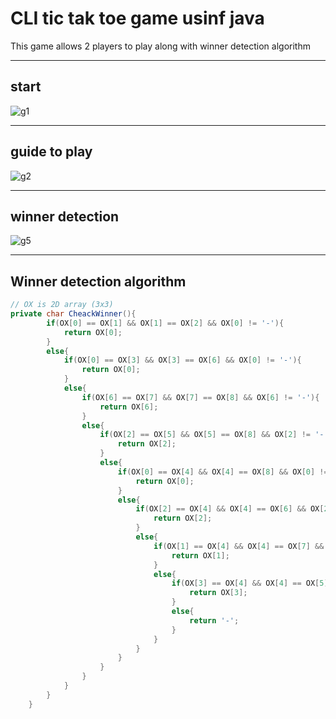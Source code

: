 # **CLI tic tak toe game usinf java**
This game allows 2 players to play along with winner detection algorithm

***
## **start**
![g1](https://user-images.githubusercontent.com/57058371/104184670-d0ed1700-5439-11eb-8828-cb12fcfeb85d.jpg)
***
## **guide to play**
![g2](https://user-images.githubusercontent.com/57058371/104185092-7c966700-543a-11eb-8af3-6abb7b394986.jpg)
***
## **winner detection**
![g5](https://user-images.githubusercontent.com/57058371/104185239-b7989a80-543a-11eb-92d9-deaa98ab284c.jpg)
***
## **Winner detection algorithm**

```java
// OX is 2D array (3x3)
private char CheackWinner(){
        if(OX[0] == OX[1] && OX[1] == OX[2] && OX[0] != '-'){
            return OX[0];
        }
        else{
            if(OX[0] == OX[3] && OX[3] == OX[6] && OX[0] != '-'){
                return OX[0];
            }
            else{
                if(OX[6] == OX[7] && OX[7] == OX[8] && OX[6] != '-'){
                    return OX[6];
                }
                else{
                    if(OX[2] == OX[5] && OX[5] == OX[8] && OX[2] != '-'){
                        return OX[2];
                    }
                    else{
                        if(OX[0] == OX[4] && OX[4] == OX[8] && OX[0] != '-'){
                            return OX[0];
                        }
                        else{
                            if(OX[2] == OX[4] && OX[4] == OX[6] && OX[2] != '-'){
                                return OX[2];
                            }
                            else{
                                if(OX[1] == OX[4] && OX[4] == OX[7] && OX[1] != '-'){
                                    return OX[1];
                                }
                                else{
                                    if(OX[3] == OX[4] && OX[4] == OX[5] && OX[3] != '-'){
                                        return OX[3];
                                    }
                                    else{
                                        return '-'; 
                                    }
                                }
                            }
                        }
                    }
                }
            }
        }
    }
```
